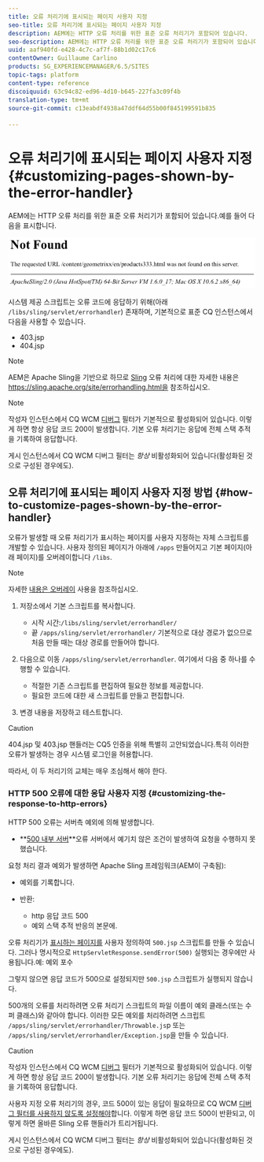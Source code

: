```yaml
---
title: 오류 처리기에 표시되는 페이지 사용자 지정
seo-title: 오류 처리기에 표시되는 페이지 사용자 지정
description: AEM에는 HTTP 오류 처리를 위한 표준 오류 처리기가 포함되어 있습니다.
seo-description: AEM에는 HTTP 오류 처리를 위한 표준 오류 처리기가 포함되어 있습니다.
uuid: aaf940fd-e428-4c7c-af7f-88b1d02c17c6
contentOwner: Guillaume Carlino
products: SG_EXPERIENCEMANAGER/6.5/SITES
topic-tags: platform
content-type: reference
discoiquuid: 63c94c82-ed96-4d10-b645-227fa3c09f4b
translation-type: tm+mt
source-git-commit: c13eabdf4938a47ddf64d55b00f845199591b835

---
```



# 오류 처리기에 표시되는 페이지 사용자 지정{#customizing-pages-shown-by-the-error-handler}

AEM에는 HTTP 오류 처리를 위한 표준 오류 처리기가 포함되어 있습니다.예를 들어 다음을 표시합니다.

![chlimage_1-67](assets/chlimage_1-67a.png)

시스템 제공 스크립트는 오류 코드에 응답하기 위해(아래 `/libs/sling/servlet/errorhandler`) 존재하며, 기본적으로 표준 CQ 인스턴스에서 다음을 사용할 수 있습니다.

* 403.jsp
* 404.jsp

>[!NOTE]
>
>AEM은 Apache Sling을 기반으로 하므로 [Sling](https://sling.apache.org/site/errorhandling.html) 오류 처리에 대한 자세한 내용은 https://sling.apache.org/site/errorhandling.html을 참조하십시오.

>[!NOTE]
>
>작성자 인스턴스에서 CQ WCM [디버그](/help/sites-deploying/osgi-configuration-settings.md) 필터가 기본적으로 활성화되어 있습니다. 이렇게 하면 항상 응답 코드 200이 발생합니다. 기본 오류 처리기는 응답에 전체 스택 추적을 기록하여 응답합니다.
>
>게시 인스턴스에서 CQ WCM 디버그 필터는 *항상* 비활성화되어 있습니다(활성화된 것으로 구성된 경우에도).

## 오류 처리기에 표시되는 페이지 사용자 지정 방법 {#how-to-customize-pages-shown-by-the-error-handler}

오류가 발생할 때 오류 처리기가 표시하는 페이지를 사용자 지정하는 자체 스크립트를 개발할 수 있습니다. 사용자 정의된 페이지가 아래에 `/apps` 만들어지고 기본 페이지(아래 페이지)를 오버레이합니다 `/libs`.

>[!NOTE]
>
>자세한 [내용은 오버레이](/help/sites-developing/overlays.md) 사용을 참조하십시오.

1. 저장소에서 기본 스크립트를 복사합니다.

   * 시작 시간:`/libs/sling/servlet/errorhandler/`
   * 끝 `/apps/sling/servlet/errorhandler/`
   기본적으로 대상 경로가 없으므로 처음 만들 때는 대상 경로를 만들어야 합니다.

1. 다음으로 이동 `/apps/sling/servlet/errorhandler`. 여기에서 다음 중 하나를 수행할 수 있습니다.

   * 적절한 기존 스크립트를 편집하여 필요한 정보를 제공합니다.
   * 필요한 코드에 대한 새 스크립트를 만들고 편집합니다.

1. 변경 내용을 저장하고 테스트합니다.

>[!CAUTION]
>
>404.jsp 및 403.jsp 핸들러는 CQ5 인증을 위해 특별히 고안되었습니다.특히 이러한 오류가 발생하는 경우 시스템 로그인을 허용합니다.
>
>따라서, 이 두 처리기의 교체는 매우 조심해서 해야 한다.

### HTTP 500 오류에 대한 응답 사용자 지정 {#customizing-the-response-to-http-errors}

HTTP 500 오류는 서버측 예외에 의해 발생합니다.

* **[500 내부 서버](https://www.w3.org/Protocols/rfc2616/rfc2616-sec10.html)**오류 서버에서 예기치 않은 조건이 발생하여 요청을 수행하지 못했습니다.

요청 처리 결과 예외가 발생하면 Apache Sling 프레임워크(AEM이 구축됨):

* 예외를 기록합니다.
* 반환:

   * http 응답 코드 500
   * 예외 스택 추적
   반응의 본문에.

오류 처리기가 [표시하는 페이지를](#how-to-customize-pages-shown-by-the-error-handler) 사용자 정의하여 `500.jsp` 스크립트를 만들 수 있습니다. 그러나 명시적으로 `HttpServletResponse.sendError(500)` 실행되는 경우에만 사용됩니다.예: 예외 포수

그렇지 않으면 응답 코드가 500으로 설정되지만 `500.jsp` 스크립트가 실행되지 않습니다.

500개의 오류를 처리하려면 오류 처리기 스크립트의 파일 이름이 예외 클래스(또는 수퍼 클래스)와 같아야 합니다. 이러한 모든 예외를 처리하려면 스크립트 `/apps/sling/servlet/errorhandler/Throwable.js`p 또는 `/apps/sling/servlet/errorhandler/Exception.jsp`을 만들 수 있습니다.

>[!CAUTION]
>
>작성자 인스턴스에서 CQ WCM [디버그](/help/sites-deploying/osgi-configuration-settings.md) 필터가 기본적으로 활성화되어 있습니다. 이렇게 하면 항상 응답 코드 200이 발생합니다. 기본 오류 처리기는 응답에 전체 스택 추적을 기록하여 응답합니다.
>
>사용자 지정 오류 처리기의 경우, 코드 500이 있는 응답이 필요하므로 CQ WCM [디버그 필터를 사용하지 않도록 설정해야](/help/sites-deploying/osgi-configuration-settings.md)합니다. 이렇게 하면 응답 코드 500이 반환되고, 이렇게 하면 올바른 Sling 오류 핸들러가 트리거됩니다.
>
>게시 인스턴스에서 CQ WCM 디버그 필터는 *항상* 비활성화되어 있습니다(활성화된 것으로 구성된 경우에도).

